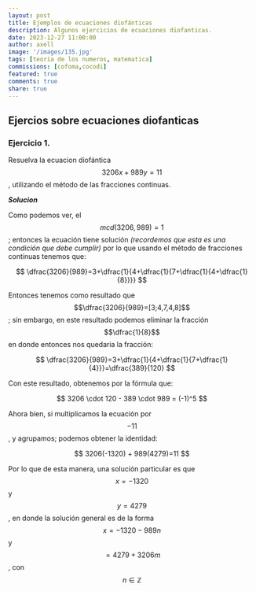 ```yaml
---
layout: post
title: Ejemplos de ecuaciones diofánticas
description: Algunos ejercicios de ecuaciones diofanticas.
date: 2023-12-27 11:00:00
author: axell
image: '/images/135.jpg'
tags: [teoria de los numeros, matematica]
commissions: [cofoma,cocodi]
featured: true
comments: true
share: true
---
```

## Ejercios sobre ecuaciones diofanticas
### Ejercicio 1. 
Resuelva la ecuacion diofántica $$3206x + 989y = 11$$, utilizando el método de las fracciones continuas.

***Solucion***

Como podemos ver, el $$mcd(3206,989)=1$$; entonces la ecuación tiene solución *(recordemos que esta es una condición que debe cumplir)* por lo que usando el método de fracciones continuas tenemos que:
<p align="center">
$$ 
  \dfrac{3206}{989}=3+\dfrac{1}{4+\dfrac{1}{7+\dfrac{1}{4+\dfrac{1}{8}}}} 
$$
</p>

Entonces tenemos como resultado que $$\dfrac{3206}{989}=[3;4,7,4,8]$$; sin embargo, en este resultado podemos eliminar la fracción $$\dfrac{1}{8}$$ en donde entonces nos quedaria la fracción:

<p align="center">
$$ 
  \dfrac{3206}{989}=3+\dfrac{1}{4+\dfrac{1}{7+\dfrac{1}{4}}}=\dfrac{389}{120} 
$$
</p>

Con este resultado, obtenemos por la fórmula que:

<p align="center">
$$ 
  3206 \cdot 120 - 389 \cdot 989 = (-1)^5
$$
</p>

Ahora bien, si multiplicamos la ecuación por $$-11$$, y agrupamos; podemos obtener la identidad:

<p align="center">
$$ 
  3206(-1320) + 989(4279)=11 
$$
</p>

Por lo que de esta manera, una solución particular es que $$x=-1320$$ y $$y=4279$$, en donde la solución general es de la forma $$x=-1320-989n$$ y $$=4279+3206m$$, con $$n \in \mathbb{Z}$$
